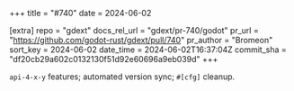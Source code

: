+++
title = "#740"
date = 2024-06-02

[extra]
repo = "gdext"
docs_rel_url = "gdext/pr-740/godot"
pr_url = "https://github.com/godot-rust/gdext/pull/740"
pr_author = "Bromeon"
sort_key = 2024-06-02
date_time = 2024-06-02T16:37:04Z
commit_sha = "df20cb29a602c0132130f51d92e60696a9eb039d"
+++

`api-4-x-y` features; automated version sync; `#[cfg]` cleanup.
